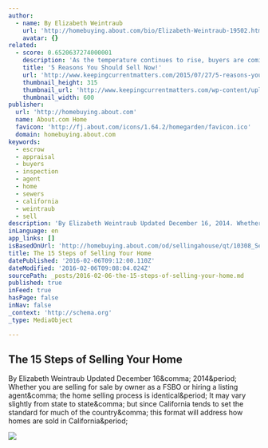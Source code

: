 ```yaml
---
author:
  - name: By Elizabeth Weintraub
    url: 'http://homebuying.about.com/bio/Elizabeth-Weintraub-19502.htm'
    avatar: {}
related:
  - score: 0.6520637274000001
    description: 'As the temperature continues to rise, buyers are coming out ready to purchase their dream home. Here are five reasons that you should list your house for sale now. Foot traffic refers to the number of people out actually physically looking at homes right now.'
    title: '5 Reasons You Should Sell Now!'
    url: 'http://www.keepingcurrentmatters.com/2015/07/27/5-reasons-you-should-sell-now/'
    thumbnail_height: 315
    thumbnail_url: 'http://www.keepingcurrentmatters.com/wp-content/uploads/2015/07/5-Reasons-KCM.jpg'
    thumbnail_width: 600
publisher:
  url: 'http://homebuying.about.com'
  name: About.com Home
  favicon: 'http://fj.about.com/icons/1.64.2/homegarden/favicon.ico'
  domain: homebuying.about.com
keywords:
  - escrow
  - appraisal
  - buyers
  - inspection
  - agent
  - home
  - sewers
  - california
  - weintraub
  - sell
description: 'By Elizabeth Weintraub Updated December 16, 2014. Whether you are selling for sale by owner as a FSBO or hiring a listing agent, the home selling process is identical. It may vary slightly from state to state, but since California tends to set the standard for much of the country, this format will address how homes are sold in California.'
inLanguage: en
app_links: []
isBasedOnUrl: 'http://homebuying.about.com/od/sellingahouse/qt/10308_SellPath.htm'
title: The 15 Steps of Selling Your Home
datePublished: '2016-02-06T09:12:00.110Z'
dateModified: '2016-02-06T09:08:04.024Z'
sourcePath: _posts/2016-02-06-the-15-steps-of-selling-your-home.md
published: true
inFeed: true
hasPage: false
inNav: false
_context: 'http://schema.org'
_type: MediaObject

---
```

<article style=""><h1>The 15 Steps of Selling Your Home</h1><p>By Elizabeth Weintraub Updated December 16&amp;comma; 2014&amp;period; Whether you are selling for sale by owner as a FSBO or hiring a listing agent&amp;comma; the home selling process is identical&amp;period; It may vary slightly from state to state&amp;comma; but since California tends to set the standard for much of the country&amp;comma; this format will address how homes are sold in California&amp;period;</p><img src="http://f.tqn.com/y/homebuying/1/S/i/L/-/-/154696105.jpg" /></article>